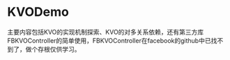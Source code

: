 # KVODemo

主要内容包括KVO的实现机制探索、KVO的对多关系依赖，还有第三方库FBKVOController的简单使用，FBKVOController在facebook的github中已找不到了，做个存根仅供学习。
